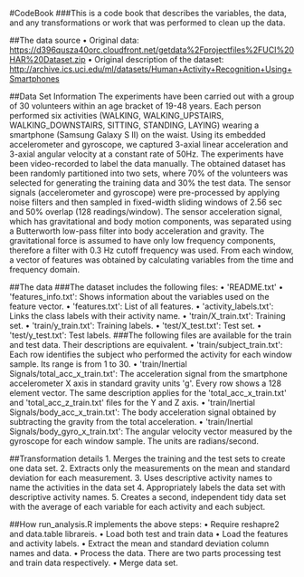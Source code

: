 #CodeBook
###This is a code book that describes the variables, the data, and any transformations or work that was performed to clean up the data.

##The data source
	•	Original data: https://d396qusza40orc.cloudfront.net/getdata%2Fprojectfiles%2FUCI%20HAR%20Dataset.zip
	•	Original description of the dataset: http://archive.ics.uci.edu/ml/datasets/Human+Activity+Recognition+Using+Smartphones

##Data Set Information
The experiments have been carried out with a group of 30 volunteers within an age bracket of 19-48 years. Each person performed six activities (WALKING, WALKING_UPSTAIRS, WALKING_DOWNSTAIRS, SITTING, STANDING, LAYING) wearing a smartphone (Samsung Galaxy S II) on the waist. Using its embedded accelerometer and gyroscope, we captured 3-axial linear acceleration and 3-axial angular velocity at a constant rate of 50Hz. The experiments have been video-recorded to label the data manually. The obtained dataset has been randomly partitioned into two sets, where 70% of the volunteers was selected for generating the training data and 30% the test data.
The sensor signals (accelerometer and gyroscope) were pre-processed by applying noise filters and then sampled in fixed-width sliding windows of 2.56 sec and 50% overlap (128 readings/window). The sensor acceleration signal, which has gravitational and body motion components, was separated using a Butterworth low-pass filter into body acceleration and gravity. The gravitational force is assumed to have only low frequency components, therefore a filter with 0.3 Hz cutoff frequency was used. From each window, a vector of features was obtained by calculating variables from the time and frequency domain.

##The data
###The dataset includes the following files:
	•	'README.txt'
	•	'features_info.txt': Shows information about the variables used on the feature vector.
	•	'features.txt': List of all features.
	•	'activity_labels.txt': Links the class labels with their activity name.
	•	'train/X_train.txt': Training set.
	•	'train/y_train.txt': Training labels.
	•	'test/X_test.txt': Test set.
	•	'test/y_test.txt': Test labels.
###The following files are available for the train and test data. Their descriptions are equivalent.
	•	'train/subject_train.txt': Each row identifies the subject who performed the activity for each window sample. Its range is from 1 to 30.
	•	'train/Inertial Signals/total_acc_x_train.txt': The acceleration signal from the smartphone accelerometer X axis in standard gravity units 'g'. Every row shows a 128 element vector. The same description applies for the 'total_acc_x_train.txt' and 'total_acc_z_train.txt' files for the Y and Z axis.
	•	'train/Inertial Signals/body_acc_x_train.txt': The body acceleration signal obtained by subtracting the gravity from the total acceleration.
	•	'train/Inertial Signals/body_gyro_x_train.txt': The angular velocity vector measured by the gyroscope for each window sample. The units are radians/second.

##Transformation details
	1.	Merges the training and the test sets to create one data set.
	2.	Extracts only the measurements on the mean and standard deviation for each measurement.
	3.	Uses descriptive activity names to name the activities in the data set
	4.	Appropriately labels the data set with descriptive activity names.
	5.	Creates a second, independent tidy data set with the average of each variable for each activity and each subject.

##How run_analysis.R implements the above steps:
	•	Require reshapre2 and data.table librareis.
	•	Load both test and train data
	•	Load the features and activity labels.
	•	Extract the mean and standard deviation column names and data.
	•	Process the data. There are two parts processing test and train data respectively.
	•	Merge data set.
